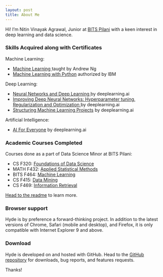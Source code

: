 ```yaml
---
layout: post
title: About Me
---
```


Hi! I’m Nitin Vinayak Agrawal, Junior at [BITS Pilani](https://www.bits-pilani.ac.in/) with a keen interest in deep learning and data science.

### Skills Acquired along with Certificates

Machine Learning:

* [Machine Learning ](https://www.coursera.org/account/accomplishments/certificate/LZNP6ZD7UREZ)taught by Andrew Ng
* [Machine Learning with Python](https://www.youracclaim.com/badges/4d14006c-8f1a-45e9-b86c-469b155d88af/linked_in_profile) authorized by IBM


Deep Learning:

* [Neural Networks and Deep Learning ](https://www.coursera.org/account/accomplishments/certificate/QLV9RLV28A2S) by deeplearning.ai
* [Improving Deep Neural Networks: Hyperparameter tuning, Regularization and Optimization ](https://www.coursera.org/account/accomplishments/certificate/FWP8ELDYTEH5)by deeplearning.ai
* [Structuring Machine Learning Projects](https://www.coursera.org/account/accomplishments/certificate/DBJW28EKMP5Q) by deeplearning.ai

Artificial Intelligence:

* [AI For Everyone](https://www.coursera.org/account/accomplishments/certificate/6JSTGBW47UF4) by deeplearning.ai

### Academic Courses Completed

Courses done as a part of Data Science Minor at BITS Pilani:


* CS F320: [Foundations of Data Science](\public\pdfs\CS_F320_2266.pdf)
* MATH F432: [Applied Statistical Methods](\public\pdfs\MATH_F432_2273.pdf)
* BITS F464: [Machine Learning](\public\pdfs\MATH_F432_2273.pdf)
* CS F415: [Data Mining](public\pdfs\CS_F415_1322.pdf)
* CS F469: [Information Retrieval](public\pdfs\CS_F469_1857.pdf)

[Head to the readme](https://github.com/poole/hyde#readme) to learn more.

### Browser support

Hyde is by preference a forward-thinking project. In addition to the latest versions of Chrome, Safari (mobile and desktop), and Firefox, it is only compatible with Internet Explorer 9 and above.

### Download

Hyde is developed on and hosted with GitHub. Head to the <a href="https://github.com/poole/hyde">GitHub repository</a> for downloads, bug reports, and features requests.

Thanks!
